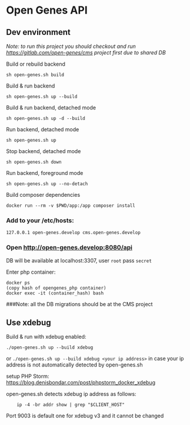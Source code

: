 # Open Genes API

## Dev environment
_Note: to run this project you should checkout and run https://gitlab.com/open-genes/cms project first due to shared DB_

Build or rebuild backend
```
sh open-genes.sh build
```
Build & run backend
```
sh open-genes.sh up --build
```
Build & run backend, detached mode
```
sh open-genes.sh up -d --build
```
Run backend, detached mode
```
sh open-genes.sh up
```
Stop backend, detached mode
```
sh open-genes.sh down
```
Run backend, foreground mode
```
sh open-genes.sh up --no-detach
```
Build composer dependencies
```
docker run --rm -v $PWD/app:/app composer install
```

### Add to your /etc/hosts:
```
127.0.0.1 open-genes.develop cms.open-genes.develop
```

### Open http://open-genes.develop:8080/api

DB will be available at localhost:3307, user `root` pass `secret`

Enter php container:
```
docker ps
(copy hash of opengenes_php container)
docker exec -it (container_hash) bash
```
###Note: all the DB migrations should be at the CMS project

## Use xdebug

Build & run with xdebug enabled:
```
./open-genes.sh up --build xdebug
```

or ```./open-genes.sh up --build xdebug <your ip address>```
in case your ip address is not automatically detected by open-genes.sh

setup PHP Storm: https://blog.denisbondar.com/post/phpstorm_docker_xdebug

open-genes.sh detects xdebug ip address as follows:
```
    ip -4 -br addr show | grep "$CLIENT_HOST"
```

Port 9003 is default one for xdebug v3 and it cannot be changed
